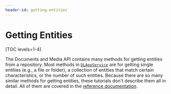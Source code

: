 ```yaml
---
header-id: getting-entities
---
```


# Getting Entities

[TOC levels=1-4]

The Documents and Media API contains many methods for getting entities from a 
repository. Most methods in 
[`DLAppService`](@platform-ref@/7.1-latest/javadocs/portal-kernel/com/liferay/document/library/kernel/service/DLAppService.html) 
are for getting single entities (e.g., a file or folder), a collection of 
entities that match certain characteristics, or the number of such entities. 
Because there are so many similar methods for getting entities, these tutorials
don't describe them all in detail. All of them are covered in the 
[reference documentation](@platform-ref@/7.1-latest/javadocs/portal-kernel/com/liferay/document/library/kernel/service/DLAppService.html).
